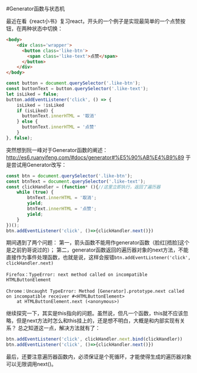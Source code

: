 #Generator函数与状态机

最近在看《react小书》复习react，开头的一个例子是实现最简单的一个点赞按钮，在两种状态中切换：

```html
<body>
    <div class='wrapper'>
      <button class='like-btn'>
        <span class='like-text'>点赞</span>
      </button>
    </div>
</body>
```

```javascript
const button = document.querySelector('.like-btn');
const buttonText = button.querySelector('.like-text');
let isLiked = false;
button.addEventListener('click', () => {
    isLiked = !isLiked
    if (isLiked) {
      buttonText.innerHTML = '取消'
    } else {
      buttonText.innerHTML = '点赞'
    }
}, false);
```

突然想到阮一峰对于Generator函数的阐述：http://es6.ruanyifeng.com/#docs/generator#%E5%90%AB%E4%B9%89 
于是尝试用Generator改写：

```JavaScript
const btn = document.querySelector('.like-btn');
const btnText = document.querySelector('.like-text');
const clickHandler = (function* (){//这里立即执行，返回了遍历器
    while (true) {
        btnText.innerHTML = '取消';
        yield;
        btnText.innerHTML = '点赞';
        yield;
    }
})();
btn.addEventListener('click', ()=>{clickHandler.next()})
```


期间遇到了两个问题：
第一，箭头函数不能用作generator函数（脸红[捂脸]这个是之前豹哥说过的）；
第二，generator函数返回的遍历器对象的next方法，不能直接作为事件处理函数，也就是说，这样会报错`btn.addEventListener('click', clickHandler.next)`

```
Firefox：TypeError: next method called on incompatible HTMLButtonElement 

Chrome：Uncaught TypeError: Method [Generator].prototype.next called on incompatible receiver #<HTMLButtonElement>
    at HTMLButtonElement.next (<anonymous>)
```

继续探究一下，其实是this指向的问题。虽然说，但凡一个函数，this就不应该忽略，但是next方法时怎么和this挂上的，还是想不明白，大概是和内部实现有关系？
总之知道这一点，解决方法就有了：

```javascript
btn.addEventListener('click', clickHandler.next.bind(clickHandler))
btn.addEventListener('click', ()=>{clickHandler.next()})
```

最后，还要注意遍历器函数内，必须保证是个死循环，才能使得生成的遍历器对象可以无限调用next()。